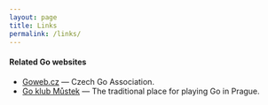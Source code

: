 ```yaml
---
layout: page
title: Links
permalink: /links/
---
```


#### Related Go websites

 * [Goweb.cz](http://goweb.cz) &mdash; Czech Go Association.
 * [Go klub Můstek](http://goklubmustek.j2m.cz) &mdash; The traditional place for playing Go in Prague.


